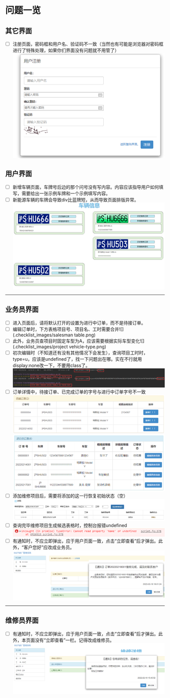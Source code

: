 # 问题一览

## 其它界面

- [ ] 注册页面，密码框和用户名、验证码不一致（当然也有可能是浏览器对密码框进行了特殊处理，如果你们界面没有问题就不用管了）![](.checklist_images/register.png)

## 用户界面

- [ ] 新增车辆页面，车牌号后边的那个问号没有写内容。内容应该指导用户如何填写，需要给出一张示例车牌和一个示例填写内容。
- [ ] 新能源车辆的车牌会导致div比蓝牌短，从而导致页面排版异常。![](.checklist_images/image-20220217193048564.png)

***

## 业务员界面

- [ ] 进入页面后，请将默认打开的设置为进行中订单，而不是待接订单。
- [ ] 编辑订单时，下方表格项目号、项目名、工时需要合并![](.checklist_images/salesman table.png)
- [ ] 此外，业务员查项目时固定车型为A，应该需要根据实际车型变化![](.checklist_images/project vehicle-type.png)
- [ ] 初次编辑时（不知道还有没有其他情况下会发生），查询项目工时时，type=u，应该是undefined了，找一下问题出在哪。实在不行就用display:none改一下，不要用class了。![](.checklist_images/get_project_time.png)
- [ ] 订单详情中，待接订单、已完成订单的字号与进行中订单字号不一致![](.checklist_images/salesman-pending.png)![](.checklist_images/salesman-processing.png)
- [ ] 添加维修项目后，需要将添加的这一行恢复初始状态（空）![](.checklist_images/salesman-table-clean.png)
- [ ] 查询完毕维修项目生成候选表格时，控制台报错undefined![](.checklist_images/searchForProjects-undefined.png)
- [ ] 有通知时，不应立即弹出，应于用户页面一致，点击“立即查看”后才弹出。此外，“客户您好”应改成业务员。![](.checklist_images/salesman-info.png)

***

## 维修员界面

- [ ] 有通知时，不应立即弹出，应于用户页面一致，点击“立即查看”后才弹出。此外，本页面没有“立即查看”一栏。记得改成维修员。![](.checklist_images/repairman-info.png)